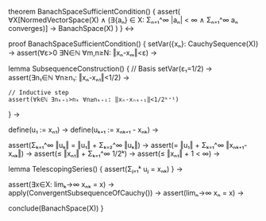 theorem BanachSpaceSufficientCondition() {
  assert(
    ∀X[NormedVectorSpace(X) ∧ 
    (∃{aₙ} ∈ X: Σₙ₌₁^∞ |aₙ| < ∞ ∧ Σₙ₌₁^∞ aₙ converges)] →
    BanachSpace(X)
  )
} ↔

proof BanachSpaceSufficientCondition() {
  setVar({xₙ}: CauchySequence(X)) →
  assert(∀ε>0 ∃N∈ℕ ∀m,n≥N: ‖xₙ-xₘ‖<ε) →
  
  lemma SubsequenceConstruction() {
    // Basis
    setVar(ε₁=1/2) →
    assert(∃n₁∈ℕ ∀n≥n₁: ‖xₙ-xₙ₁‖<1/2) →
    
    // Inductive step
    assert(∀k∈ℕ ∃nₖ₊₁>nₖ ∀n≥nₖ₊₁: ‖xₙ-xₙₖ₊₁‖<1/2ᵏ⁺¹)
  } →

  define(u₁ := xₙ₁) →
  define(uₖ₊₁ := xₙₖ₊₁ - xₙₖ) →
  
  assert(Σₖ₌₁^∞ ‖uₖ‖ = ‖u₁‖ + Σₖ₌₂^∞ ‖uₖ‖) →
  assert(= ‖u₁‖ + Σₖ₌₁^∞ ‖xₙₖ₊₁-xₙₖ‖) →
  assert(≤ ‖xₙ₁‖ + Σₖ₌₁^∞ 1/2ᵏ) →
  assert(≤ ‖xₙ₁‖ + 1 < ∞) →
  
  lemma TelescopingSeries() {
    assert(Σⱼ₌₁ᵏ uⱼ = xₙₖ)
  } →
  
  assert(∃x∈X: limₖ→∞ xₙₖ = x) →
  apply(ConvergentSubsequenceOfCauchy()) →
  assert(limₙ→∞ xₙ = x) →
  
  conclude(BanachSpace(X))
}